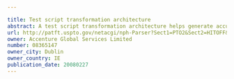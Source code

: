 ```yaml
---

title: Test script transformation architecture
abstract: A test script transformation architecture helps generate accurate test scripts for evolving applications. Applications often have complex graphical user interfaces for which the permutations and combinations of GUI elements give rise to an enormous field of potential commands and command sequences to be tested. Furthermore, these applications change over time, rendering prior test scripts unworkable. The architecture facilitates the automatic generation of new test scripts to reliably test subsequent application versions, while greatly reducing the time, cost, and resource expenditures needed to arrive at new test scripts.
url: http://patft.uspto.gov/netacgi/nph-Parser?Sect1=PTO2&Sect2=HITOFF&p=1&u=%2Fnetahtml%2FPTO%2Fsearch-adv.htm&r=1&f=G&l=50&d=PALL&S1=08365147&OS=08365147&RS=08365147
owner: Accenture Global Services Limited
number: 08365147
owner_city: Dublin
owner_country: IE
publication_date: 20080227
---
```

